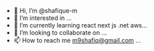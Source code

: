 - 👋 Hi, I’m @shafique-m
- 👀 I’m interested in ...
- 🌱 I’m currently learning react next js .net aws...
- 💞️ I’m looking to collaborate on ...
- 📫 How to reach me m9shafiq@gmail.com ...

<!---
shafique-m/shafique-m is a ✨ special ✨ repository because its `README.md` (this file) appears on your GitHub profile.
You can click the Preview link to take a look at your changes.
--->
